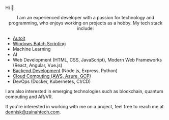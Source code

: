 
<h4 align="center"></h4>  
  Hi 👋
<p align="center">  
I am an experienced developer with a passion for technology and programming, who enjoys working on projects as a hobby. My tech stack include:

- [Autoit](https://www.autoitscript.com/site/)
- [Windows Batch Scripting](https://en.wikibooks.org/wiki/Windows_Batch_Scripting)
- Machine Learning 
- AI
- Web Development (HTML, CSS, JavaScript), Modern Web Frameworks (React, Angular, Vue.js)
- [Backend Development](https://en.wikibooks.org/wiki/Web_Development/What_is_a_backend?) (Node.js, Express, Python)
- [Cloud Computing (AWS, Azure, GCP)](https://en.wikibooks.org/wiki/Intellectual_Property_and_the_Internet/Cloud_computing)
- DevOps (Docker, Kubernetes, CI/CD)

I am also interested in emerging technologies such as blockchain, quantum computing and AR/VR.

If you're interested in working with me on a project, feel free to reach me at dennisk@zainahtech.com. 

</p>

